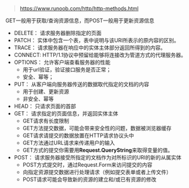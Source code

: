> https://www.runoob.com/http/http-methods.html

GET一般用于获取/查询资源信息，而POST一般用于更新资源信息
+ DELETE： 请求服务器删除指定的页面
+ PATCH： 实体中包含一个表，表中说明与该URI所表示的原内容的区别。
+ TRACE： 请求服务器在响应中的实体主体部分返回所得到的内容。
+ CONNECT: HTTP/1.1协议中预留给能够将连接改为管道方式的代理服务器。
+ OPTIONS： 允许客户端查看服务器的性能
    + 用于url验证，验证接口服务是否正常；
    + 安全、幂等；
+ PUT： 从客户端向服务器传送的数据取代指定的文档的内容
    + 用于创建、更新资源
    + 非安全、幂等
+ HEAD： 只请求页面的首部
+ GET： 请求指定的页面信息，并返回实体主体
    + GET请求有长度限制
    + GET方法提交数据，可能会带来安全性的问题，数据被浏览器缓存
    + GET请求请提交的数据放置在HTTP请求协议头中
    + GET方法通过URL请求来传递用户的输入
    + GET方式的提交你需要用**Request.QueryString**来取得变量的值。
+ POST： 请求服务器接受所指定的文档作为对所标识的URI的新的从属实体
    + POST方式提交时，通过Request.Form来访问提交的内容
    + 向指定资源提交数据进行处理请求（例如提交表单或者上传文件）
    + POST请求可能会导致新的资源的建立和/或已有资源的修改